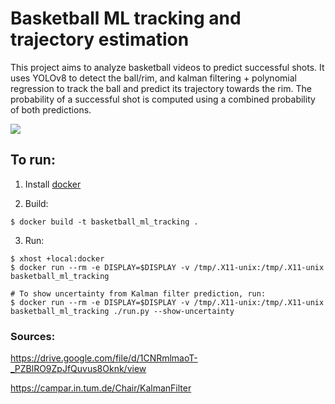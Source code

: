 # Basketball ML tracking and trajectory estimation

This project aims to analyze basketball videos to predict successful shots. It uses YOLOv8 to detect the ball/rim, and kalman filtering + polynomial regression to track the ball and predict its trajectory towards the rim. The probability of a successful shot is computed using a combined probability of both predictions. 

![](assets/results.gif)

## To run:
1. Install [docker](https://docs.docker.com/engine/install/)

2. Build:
```
$ docker build -t basketball_ml_tracking .
```

3. Run:
```
$ xhost +local:docker
$ docker run --rm -e DISPLAY=$DISPLAY -v /tmp/.X11-unix:/tmp/.X11-unix basketball_ml_tracking

# To show uncertainty from Kalman filter prediction, run:
$ docker run --rm -e DISPLAY=$DISPLAY -v /tmp/.X11-unix:/tmp/.X11-unix basketball_ml_tracking ./run.py --show-uncertainty
```

### Sources:
https://drive.google.com/file/d/1CNRmlmaoT-_PZBlRO9ZpJfQuvus8Oknk/view

https://campar.in.tum.de/Chair/KalmanFilter